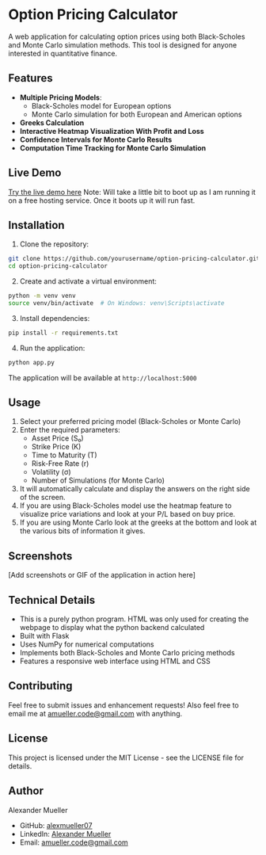 # Option Pricing Calculator

A web application for calculating option prices using both Black-Scholes and Monte Carlo simulation methods. This tool is designed for anyone interested in quantitative finance.

## Features

- **Multiple Pricing Models**:
  - Black-Scholes model for European options
  - Monte Carlo simulation for both European and American options
- **Greeks Calculation**
- **Interactive Heatmap Visualization With Profit and Loss**
- **Confidence Intervals for Monte Carlo Results**
- **Computation Time Tracking for Monte Carlo Simulation**

## Live Demo

[Try the live demo here](https://option-pricing-calculator.onrender.com/)
Note: Will take a little bit to boot up as I am running it on a free hosting service. Once it boots up it will run fast. 

## Installation

1. Clone the repository:

```bash
git clone https://github.com/yourusername/option-pricing-calculator.git
cd option-pricing-calculator
```

2. Create and activate a virtual environment:

```bash
python -m venv venv
source venv/bin/activate  # On Windows: venv\Scripts\activate
```

3. Install dependencies:

```bash
pip install -r requirements.txt
```

4. Run the application:

```bash
python app.py
```

The application will be available at `http://localhost:5000`

## Usage

1. Select your preferred pricing model (Black-Scholes or Monte Carlo)
2. Enter the required parameters:
   - Asset Price (S₀)
   - Strike Price (K)
   - Time to Maturity (T)
   - Risk-Free Rate (r)
   - Volatility (σ)
   - Number of Simulations (for Monte Carlo)
3. It will automatically calculate and display the answers on the right side of the screen.
4. If you are using Black-Scholes model use the heatmap feature to visualize price variations and look at your P/L based on buy price.
5. If you are using Monte Carlo look at the greeks at the bottom and look at the various bits of information it gives. 

## Screenshots

[Add screenshots or GIF of the application in action here]

## Technical Details

- This is a purely python program. HTML was only used for creating the webpage to display what the python backend calculated 
- Built with Flask
- Uses NumPy for numerical computations
- Implements both Black-Scholes and Monte Carlo pricing methods
- Features a responsive web interface using HTML and CSS

## Contributing

Feel free to submit issues and enhancement requests! Also feel free to email me at amueller.code@gmail.com with anything.

## License

This project is licensed under the MIT License - see the LICENSE file for details.

## Author

Alexander Mueller

- GitHub: [alexmueller07](https://github.com/alexmueller07)
- LinkedIn: [Alexander Mueller](https://www.linkedin.com/in/alexander-mueller-021658307/)
- Email: amueller.code@gmail.com
